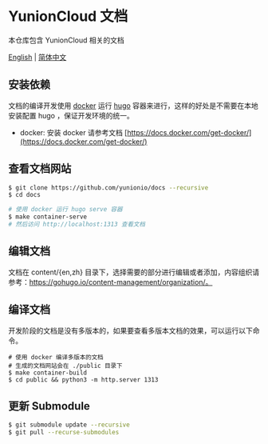 # YunionCloud 文档

本仓库包含 YunionCloud 相关的文档

[English](./README.md) | [简体中文](./README_CN.md)

## 安装依赖

文档的编译开发使用 [docker](https://docs.docker.com/get-started/overview/) 运行 [hugo](https://gohugo.io/) 容器来进行，这样的好处是不需要在本地安装配置 hugo ，保证开发环境的统一。

- docker: 安装 docker 请参考文档 [https://docs.docker.com/get-docker/](https://docs.docker.com/get-docker/)

## 查看文档网站

```bash
$ git clone https://github.com/yunionio/docs --recursive
$ cd docs

# 使用 docker 运行 hugo serve 容器
$ make container-serve
# 然后访问 http://localhost:1313 查看文档
```

## 编辑文档

文档在 content/{en,zh} 目录下，选择需要的部分进行编辑或者添加，内容组织请参考：https://gohugo.io/content-management/organization/。

## 编译文档

开发阶段的文档是没有多版本的，如果要查看多版本文档的效果，可以运行以下命令。

```
# 使用 docker 编译多版本的文档
# 生成的文档网站会在 ./public 目录下
$ make container-build
$ cd public && python3 -m http.server 1313
```

## 更新 Submodule

```bash
$ git submodule update --recursive
$ git pull --recurse-submodules
```
